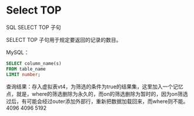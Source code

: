 # Select TOP 

SQL SELECT TOP 子句

SELECT TOP 子句用于规定要返回的记录的数目。

MySQL：

```sql
SELECT column_name(s)
FROM table_name
LIMIT number;
```


查询结果：存入虚拟表vt4，为筛选的条件为true的结果集，这里加入一个记忆点，就是，where的筛选删除为永久的，而on的筛选删除为暂时的，因为on筛选过后，有可能会经过outer添加外部行，重新把数据加载回来，而where则不能。 4096 4096     5192